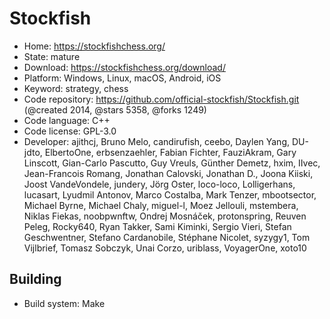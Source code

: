 # Stockfish

- Home: https://stockfishchess.org/
- State: mature
- Download: https://stockfishchess.org/download/
- Platform: Windows, Linux, macOS, Android, iOS
- Keyword: strategy, chess
- Code repository: https://github.com/official-stockfish/Stockfish.git (@created 2014, @stars 5358, @forks 1249)
- Code language: C++
- Code license: GPL-3.0
- Developer: ajithcj, Bruno Melo, candirufish, ceebo, Daylen Yang, DU-jdto, ElbertoOne, erbsenzaehler, Fabian Fichter, FauziAkram, Gary Linscott, Gian-Carlo Pascutto, Guy Vreuls, Günther Demetz, hxim, IIvec, Jean-Francois Romang, Jonathan Calovski, Jonathan D., Joona Kiiski, Joost VandeVondele, jundery, Jörg Oster, loco-loco, Lolligerhans, lucasart, Lyudmil Antonov, Marco Costalba, Mark Tenzer, mbootsector, Michael Byrne, Michael Chaly, miguel-l, Moez Jellouli, mstembera, Niklas Fiekas, noobpwnftw, Ondrej Mosnáček, protonspring, Reuven Peleg, Rocky640, Ryan Takker, Sami Kiminki, Sergio Vieri, Stefan Geschwentner, Stefano Cardanobile, Stéphane Nicolet, syzygy1, Tom Vijlbrief, Tomasz Sobczyk, Unai Corzo, uriblass, VoyagerOne, xoto10

## Building

- Build system: Make
